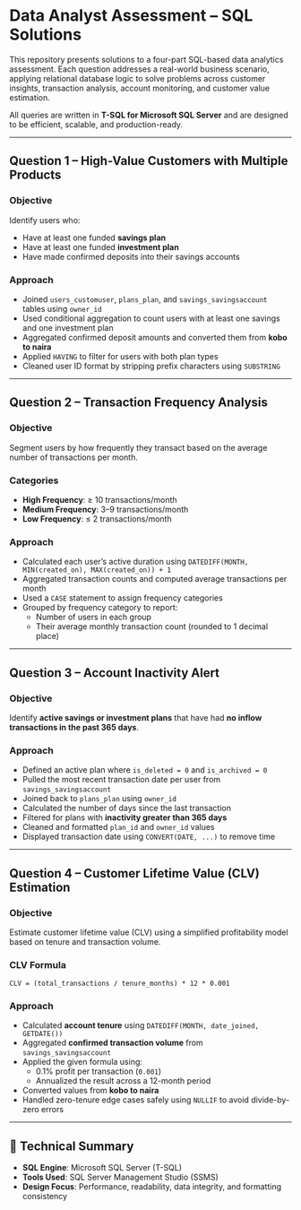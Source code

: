 # Data Analyst Assessment – SQL Solutions

This repository presents solutions to a four-part SQL-based data analytics assessment. Each question addresses a real-world business scenario, applying relational database logic to solve problems across customer insights, transaction analysis, account monitoring, and customer value estimation.

All queries are written in **T-SQL for Microsoft SQL Server** and are designed to be efficient, scalable, and production-ready.

---

## Question 1 – High-Value Customers with Multiple Products

### Objective
Identify users who:
- Have at least one funded **savings plan**
- Have at least one funded **investment plan**
- Have made confirmed deposits into their savings accounts

### Approach
- Joined `users_customuser`, `plans_plan`, and `savings_savingsaccount` tables using `owner_id`
- Used conditional aggregation to count users with at least one savings and one investment plan
- Aggregated confirmed deposit amounts and converted them from **kobo to naira**
- Applied `HAVING` to filter for users with both plan types
- Cleaned user ID format by stripping prefix characters using `SUBSTRING`

---

## Question 2 – Transaction Frequency Analysis

### Objective
Segment users by how frequently they transact based on the average number of transactions per month.

### Categories
- **High Frequency**: ≥ 10 transactions/month  
- **Medium Frequency**: 3–9 transactions/month  
- **Low Frequency**: ≤ 2 transactions/month

### Approach
- Calculated each user’s active duration using `DATEDIFF(MONTH, MIN(created_on), MAX(created_on)) + 1`
- Aggregated transaction counts and computed average transactions per month
- Used a `CASE` statement to assign frequency categories
- Grouped by frequency category to report:
  - Number of users in each group
  - Their average monthly transaction count (rounded to 1 decimal place)

---

## Question 3 – Account Inactivity Alert

### Objective
Identify **active savings or investment plans** that have had **no inflow transactions in the past 365 days**.

### Approach
- Defined an active plan where `is_deleted = 0` and `is_archived = 0`
- Pulled the most recent transaction date per user from `savings_savingsaccount`
- Joined back to `plans_plan` using `owner_id`
- Calculated the number of days since the last transaction
- Filtered for plans with **inactivity greater than 365 days**
- Cleaned and formatted `plan_id` and `owner_id` values
- Displayed transaction date using `CONVERT(DATE, ...)` to remove time

---

## Question 4 – Customer Lifetime Value (CLV) Estimation

### Objective
Estimate customer lifetime value (CLV) using a simplified profitability model based on tenure and transaction volume.

### CLV Formula
```
CLV = (total_transactions / tenure_months) * 12 * 0.001
```

### Approach
- Calculated **account tenure** using `DATEDIFF(MONTH, date_joined, GETDATE())`
- Aggregated **confirmed transaction volume** from `savings_savingsaccount`
- Applied the given formula using:
  - 0.1% profit per transaction (`0.001`)
  - Annualized the result across a 12-month period
- Converted values from **kobo to naira**
- Handled zero-tenure edge cases safely using `NULLIF` to avoid divide-by-zero errors

---

## 🔧 Technical Summary

- **SQL Engine**: Microsoft SQL Server (T-SQL)
- **Tools Used**: SQL Server Management Studio (SSMS)
- **Design Focus**: Performance, readability, data integrity, and formatting consistency
